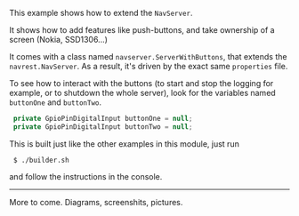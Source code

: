 This example shows how to extend the `NavServer`.

It shows how to add features like push-buttons, and take ownership of a screen (Nokia, SSD1306...)

It comes with a class named `navserver.ServerWithButtons`, that extends the `navrest.NavServer`.
As a result, it's driven by the exact same `properties` file.

To see how to interact with the buttons (to start and stop the logging for example, or
to shutdown the whole server), look for the variables named `buttonOne` and `buttonTwo`.
```java
 private GpioPinDigitalInput buttonOne = null;
 private GpioPinDigitalInput buttonTwo = null;
```

This is built just like the other examples in this module, just run
```
 $ ./builder.sh
 ```
 and follow the instructions in the console.
 
 ---
 
 More to come. Diagrams, screenshits, pictures.
